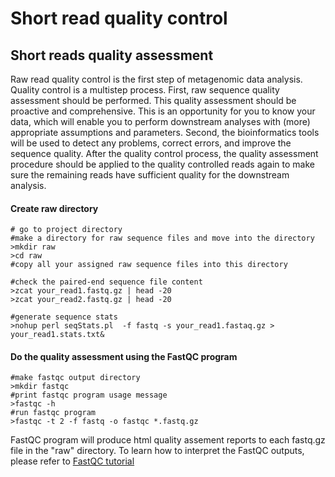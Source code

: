 # Short read quality control  
## Short reads quality assessment

Raw read quality control is the first step of metagenomic data analysis. Quality control is a multistep process. First, raw sequence quality assessment should be performed. This quality assessment should be proactive and comprehensive. This is an opportunity for you to know your data, which will enable you to perform downstream analyses with (more) appropriate assumptions and parameters. Second, the bioinformatics tools will be used to detect any problems, correct errors, and improve the sequence quality.  After the quality control process, the quality assessment procedure should be applied to the quality controlled reads again to make sure the remaining reads have sufficient quality for the downstream analysis.

#### Create raw directory
```
# go to project directory
#make a directory for raw sequence files and move into the directory
>mkdir raw
>cd raw
#copy all your assigned raw sequence files into this directory

#check the paired-end sequence file content  
>zcat your_read1.fastq.gz | head -20
>zcat your_read2.fastq.gz | head -20

#generate sequence stats
>nohup perl seqStats.pl  -f fastq -s your_read1.fastaq.gz > your_read1.stats.txt&
```
#### Do the quality assessment using the FastQC program
```
#make fastqc output directory
>mkdir fastqc
#print fastqc program usage message
>fastqc -h
#run fastqc program
>fastqc -t 2 -f fastq -o fastqc *.fastq.gz
```
FastQC program will produce html quality assement reports to each fastq.gz file in the "raw" directory. To learn how to interpret the FastQC outputs, please refer to [FastQC tutorial](http://www.bioinformatics.babraham.ac.uk/projects/fastqc/Help/3%20Analysis%20Modules/)
